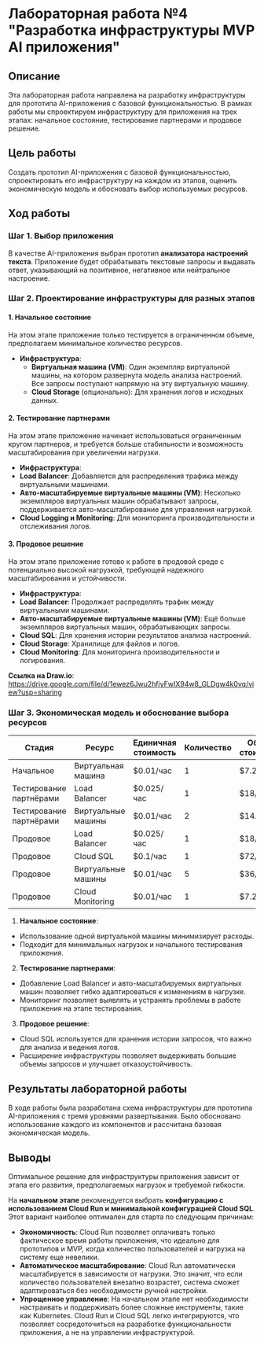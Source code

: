 # Лабораторная работа №4 "Разработка инфраструктуры MVP AI приложения"

## Описание
Эта лабораторная работа направлена на разработку инфраструктуры для прототипа AI-приложения с базовой функциональностью. В рамках работы мы спроектируем инфраструктуру для приложения на трех этапах: начальное состояние, тестирование партнерами и продовое решение.

## Цель работы
Создать прототип AI-приложения с базовой функциональностью, спроектировать его инфраструктуру на каждом из этапов, оценить экономическую модель и обосновать выбор используемых ресурсов.

## Ход работы

### Шаг 1. Выбор приложения
В качестве AI-приложения выбран прототип **анализатора настроений текста**. Приложение будет обрабатывать текстовые запросы и выдавать ответ, указывающий на позитивное, негативное или нейтральное настроение.

### Шаг 2. Проектирование инфраструктуры для разных этапов

#### 1. Начальное состояние
На этом этапе приложение только тестируется в ограниченном объеме, предполагаем минимальное количество ресурсов.

- **Инфраструктура**:
  - **Виртуальная машина (VM)**: Один экземпляр виртуальной машины, на котором развернута модель анализа настроений. Все запросы поступают напрямую на эту виртуальную машину.
  - **Cloud Storage** (опционально): Для хранения логов и исходных данных.


#### 2. Тестирование партнерами
На этом этапе приложение начинает использоваться ограниченным кругом партнеров, и требуется больше стабильности и возможность масштабирования при увеличении нагрузки.

- **Инфраструктура**:
- **Load Balancer**: Добавляется для распределения трафика между виртуальными машинами.
- **Авто-масштабируемые виртуальные машины (VM)**: Несколько экземпляров виртуальных машин обрабатывают запросы, поддерживается авто-масштабирование для управления нагрузкой.
- **Cloud Logging и Monitoring**: Для мониторинга производительности и отслеживания логов.


#### 3. Продовое решение
На этом этапе приложение готово к работе в продовой среде с потенциально высокой нагрузкой, требующей надежного масштабирования и устойчивости.

- **Инфраструктура**:
- **Load Balancer**: Продолжает распределять трафик между виртуальными машинами.
- **Авто-масштабируемые виртуальные машины (VM)**: Ещё больше экземпляров виртуальных машин, обрабатывающих запросы.
- **Cloud SQL**: Для хранения истории результатов анализа настроений.
- **Cloud Storage**: Хранилище для файлов и логов.
- **Cloud Monitoring**: Для мониторинга производительности и логирования.

**Ссылка на Draw.io**: https://drive.google.com/file/d/1ewez6Jwu2hfjyFwIX94w8_GLDgw4k0vq/view?usp=sharing

### Шаг 3. Экономическая модель и обоснование выбора ресурсов

| Стадия                | Ресурс                    | Единичная стоимость | Количество | Общая стоимость |
|-----------------------|---------------------------|----------------------|------------|-----------------|
| Начальное             | Виртуальная машина        | $0.01/час           | 1          | $7.2/мес       |
| Тестирование партнёрами | Load Balancer            | $0.025/час          | 1          | $18/мес        |
| Тестирование партнёрами | Виртуальные машины       | $0.01/час           | 2          | $14.4/мес      |
| Продовое              | Load Balancer             | $0.025/час          | 1          | $18/мес        |
| Продовое              | Cloud SQL                 | $0.1/час            | 1          | $72/мес        |
| Продовое              | Виртуальные машины        | $0.01/час           | 5          | $36/мес        |
| Продовое              | Cloud Monitoring          | $0.01/час           | 1          | $7.2/мес       |

1. **Начальное состояние**:
 - Использование одной виртуальной машины минимизирует расходы.
 - Подходит для минимальных нагрузок и начального тестирования приложения.

2. **Тестирование партнерами**:
 - Добавление Load Balancer и авто-масштабируемых виртуальных машин позволяет гибко адаптироваться к изменениям в нагрузке.
 - Мониторинг позволяет выявлять и устранять проблемы в работе приложения на этапе тестирования.

3. **Продовое решение**:
 - Cloud SQL используется для хранения истории запросов, что важно для анализа и ведения логов.
 - Расширение инфраструктуры позволяет выдерживать большие объемы запросов и улучшает отказоустойчивость.

## Результаты лабораторной работы

В ходе работы была разработана схема инфраструктуры для прототипа AI-приложения с тремя уровнями развертывания. Было обосновано использование каждого из компонентов и рассчитана базовая экономическая модель.

## Выводы


Оптимальное решение для инфраструктуры приложения зависит от этапа его развития, предполагаемых нагрузок и требуемой гибкости. 

На **начальном этапе** рекомендуется выбрать **конфигурацию с использованием Cloud Run и минимальной конфигурацией Cloud SQL**. Этот вариант наиболее оптимален для старта по следующим причинам:

- **Экономичность**: Cloud Run позволяет оплачивать только фактическое время работы приложения, что идеально для прототипов и MVP, когда количество пользователей и нагрузка на систему еще невелики.
- **Автоматическое масштабирование**: Cloud Run автоматически масштабируется в зависимости от нагрузки. Это значит, что если количество пользователей внезапно возрастет, система сможет адаптироваться без необходимости ручной настройки.
- **Упрощенное управление**: На начальном этапе нет необходимости настраивать и поддерживать более сложные инструменты, такие как Kubernetes. Cloud Run и Cloud SQL легко интегрируются, что позволяет сосредоточиться на разработке функциональности приложения, а не на управлении инфраструктурой.







